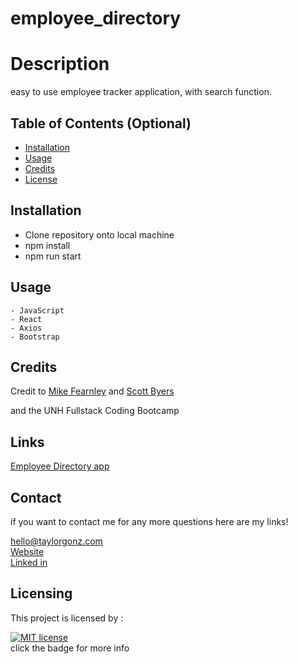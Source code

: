# employee_directory
# Description

easy to use employee tracker application, with search function.


## Table of Contents (Optional)


* [Installation](#installation)
* [Usage](#usage)
* [Credits](#credits)
* [License](#license)


## Installation

- Clone repository onto local machine
- npm install
- npm run start



## Usage 

```
- JavaScript
- React
- Axios
- Bootstrap

```




## Credits
Credit to [Mike Fearnley](https://michaelfearnley.com/) and [Scott Byers](https://github.com/switch120)

and the UNH Fullstack Coding Bootcamp

## Links 

[Employee Directory app](https://taylorgonz.com/employee_directory/)


## Contact

if you want to contact me for any more questions here are my links!

hello@taylorgonz.com
\
[Website](http://www.taylorgonz.com)
\
[Linked in](https://www.linkedin.com/in/taylorgonz/)

## Licensing
This project is licensed by : 

[![MIT license](https://img.shields.io/badge/License-MIT-blue.svg)](https://lbesson.mit-license.org/) \
click the badge for more info